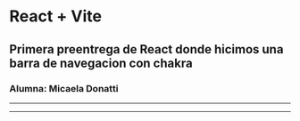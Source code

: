# React + Vite
## Primera preentrega de React donde hicimos una barra de navegacion con chakra
### Alumna: Micaela Donatti


---
---



